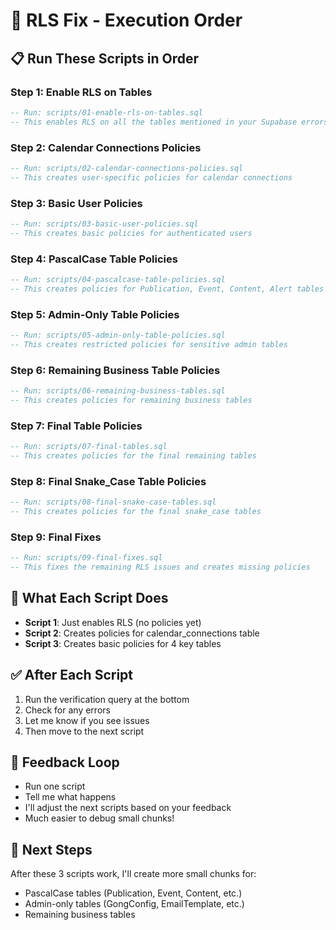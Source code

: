 # 🔐 RLS Fix - Execution Order

## 📋 **Run These Scripts in Order**

### **Step 1: Enable RLS on Tables**
```sql
-- Run: scripts/01-enable-rls-on-tables.sql
-- This enables RLS on all the tables mentioned in your Supabase errors
```

### **Step 2: Calendar Connections Policies**
```sql
-- Run: scripts/02-calendar-connections-policies.sql
-- This creates user-specific policies for calendar connections
```

### **Step 3: Basic User Policies**
```sql
-- Run: scripts/03-basic-user-policies.sql
-- This creates basic policies for authenticated users
```

### **Step 4: PascalCase Table Policies**
```sql
-- Run: scripts/04-pascalcase-table-policies.sql
-- This creates policies for Publication, Event, Content, Alert tables
```

### **Step 5: Admin-Only Table Policies**
```sql
-- Run: scripts/05-admin-only-table-policies.sql
-- This creates restricted policies for sensitive admin tables
```

### **Step 6: Remaining Business Table Policies**
```sql
-- Run: scripts/06-remaining-business-tables.sql
-- This creates policies for remaining business tables
```

### **Step 7: Final Table Policies**
```sql
-- Run: scripts/07-final-tables.sql
-- This creates policies for the final remaining tables
```

### **Step 8: Final Snake_Case Table Policies**
```sql
-- Run: scripts/08-final-snake-case-tables.sql
-- This creates policies for the final snake_case tables
```

### **Step 9: Final Fixes**
```sql
-- Run: scripts/09-final-fixes.sql
-- This fixes the remaining RLS issues and creates missing policies
```

## 🎯 **What Each Script Does**

- **Script 1**: Just enables RLS (no policies yet)
- **Script 2**: Creates policies for calendar_connections table
- **Script 3**: Creates basic policies for 4 key tables

## ✅ **After Each Script**

1. Run the verification query at the bottom
2. Check for any errors
3. Let me know if you see issues
4. Then move to the next script

## 🔄 **Feedback Loop**

- Run one script
- Tell me what happens
- I'll adjust the next scripts based on your feedback
- Much easier to debug small chunks!

## 📝 **Next Steps**

After these 3 scripts work, I'll create more small chunks for:
- PascalCase tables (Publication, Event, Content, etc.)
- Admin-only tables (GongConfig, EmailTemplate, etc.)
- Remaining business tables
